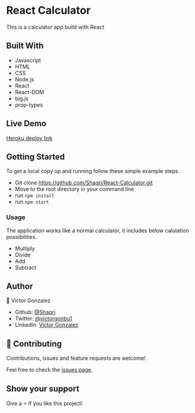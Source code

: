 # React Calculator

This is a calculator app build with React


## Built With

- Javascript
- HTML
- CSS
- Node.js
- React
- React-DOM
- big.js
- prop-types

## Live Demo

[Heroku deploy link](https://react-calculator-victor.herokuapp.com)


## Getting Started

To get a local copy up and running follow these simple example steps.

- Git clone https://github.com/Shaqri/React-Calculator.git
- Move to the root directory in your command line
- run `npm install`
- run `npm start`

### Usage

The application works like a normal calculator, it includes below calulation possibilities.

- Multiply
- Divide
- Add
- Subtract

## Author
👤 Victor Gonzalez  
- Github: [@Shaqri](https://github.com/Shaqri)
- Twitter: [@victorgonbu1](https://twitter.com/Victorgonbu1)
- LinkedIn: [Victor Gonzalez](https://www.linkedin.com/in/victor-manuel-gonzalez-buitrago)

## 🤝 Contributing

Contributions, issues and feature requests are welcome!

Feel free to check the [issues page](issues/).

## Show your support

Give a ⭐️ if you like this project!
